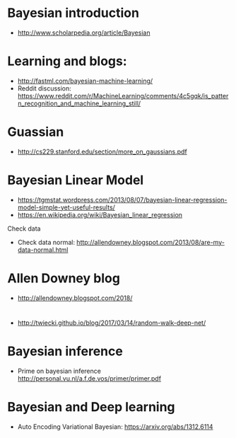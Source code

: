 # Bayesian introduction
* http://www.scholarpedia.org/article/Bayesian

# Learning and blogs:
* http://fastml.com/bayesian-machine-learning/
* Reddit discussion: https://www.reddit.com/r/MachineLearning/comments/4c5gqk/is_pattern_recognition_and_machine_learning_still/

# Guassian
* http://cs229.stanford.edu/section/more_on_gaussians.pdf

# Bayesian Linear Model
* https://tgmstat.wordpress.com/2013/08/07/bayesian-linear-regression-model-simple-yet-useful-results/
* https://en.wikipedia.org/wiki/Bayesian_linear_regression

Check data
* Check data normal: http://allendowney.blogspot.com/2013/08/are-my-data-normal.html
# Allen Downey blog
* http://allendowney.blogspot.com/2018/
#
* http://twiecki.github.io/blog/2017/03/14/random-walk-deep-net/

# Bayesian inference
* Prime on bayesian inference http://personal.vu.nl/a.f.de.vos/primer/primer.pdf

# Bayesian and Deep learning
* Auto Encoding Variational Bayesian: https://arxiv.org/abs/1312.6114
